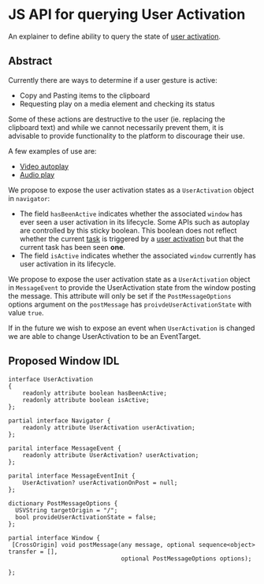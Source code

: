 # JS API for querying User Activation
An explainer to define ability to query the state of [user activation](https://html.spec.whatwg.org/multipage/interaction.html#activation).

## Abstract

Currently there are ways to determine if a user gesture is active:
* Copy and Pasting items to the clipboard
* Requesting play on a media element and checking its status

Some of these actions are destructive to the user (ie. replacing
the clipboard text) and while we cannot necessarily prevent them,
it is advisable to provide functionality to the platform to
discourage their use.

A few examples of use are:
* [Video autoplay](https://github.com/ampproject/amphtml/blob/f7bb404d853df97645bb1a38fffc28b7efac16b8/src/utils/video.js#L26)
* [Audio play](https://github.com/ampproject/amphtml/blob/e32fdddfa38e043cd1df102d50e6d12911e1227e/extensions/amp-iframe/0.1/amp-iframe.js#L675)

We propose to expose the user activation states as a `UserActivation` object in `navigator`:
* The field `hasBeenActive` indicates whether the associated `window` has ever seen a user activation in its lifecycle. Some APIs such
as autoplay are controlled by this sticky boolean. This boolean does not reflect whether the current [task](https://html.spec.whatwg.org/multipage/webappapis.html#concept-task) is triggered by a [user activation](https://html.spec.whatwg.org/multipage/interaction.html#activation) but that the current task has been seen **one**.
* The field `isActive` indicates whether the associated `window` currently has user activation in its lifecycle.

We propose to expose the user activation state as a `UserActivation` object in `MessageEvent` to provide the UserActivation state from the window posting the message. This attribute will only be set if the `PostMessageOptions` options argument on the `postMessage` has `proivdeUserActivationState` with value `true`.

If in the future we wish to expose an event when `UserActivation` is changed we are able to change UserActivation to be an
EventTarget.

## Proposed Window IDL

```WebIDL
interface UserActivation
{
    readonly attribute boolean hasBeenActive;
    readonly attribute boolean isActive;
};

partial interface Navigator {
    readonly attribute UserActivation userActivation;
};

parital interface MessageEvent {
    readonly attribute UserActivation? userActivation;
};

parital interface MessageEventInit {
    UserActivation? userActivationOnPost = null;
};

dictionary PostMessageOptions {
  USVString targetOrigin = "/";
  bool provideUserActivationState = false;
};

partial interface Window {
 [CrossOrigin] void postMessage(any message, optional sequence<object> transfer = [],
                                optional PostMessageOptions options);

};

```
